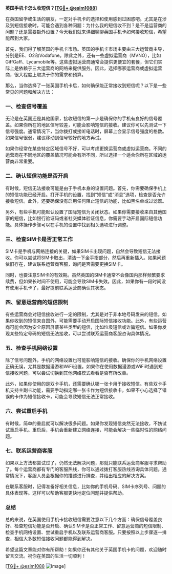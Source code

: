 **英国手机卡怎么收短信？[[TG💪+ @esim1088](https://t.me/s/esim1088)]**

在英国留学或生活的朋友，一定对手机卡的选择和使用感到过困惑吧。尤其是在涉及到短信接收时，可能会遇到各种问题：为什么我的短信收不到？是不是运营商的问题？还是需要额外设置？今天我们就来详细聊聊英国手机卡如何接收短信，希望能帮到大家。

首先，我们得了解英国的手机卡市场。英国的手机卡市场主要由三大运营商主导，分别是EE、O2和Vodafone。除此之外，还有一些虚拟运营商（MVNO），比如GiffGaff、Lycamobile等。这些虚拟运营商通常会提供更便宜的套餐，但它们实际上是依赖于三大运营商的网络来提供服务。因此，选择哪家运营商或虚拟运营商，很大程度上取决于你的需求和预算。

那么，当你选择了一张英国手机卡后，如何确保能正常接收到短信呢？以下是一些常见的问题和解决方法：

### 一、检查信号覆盖

无论是在英国还是其他国家，接收短信的第一步是确保你的手机有良好的信号覆盖。如果你所在的地区信号较差，可能会影响短信的接收。建议你可以先测试一下信号强度。通常情况下，当你拨打或接听电话时，屏幕上会显示信号强度的格数。如果信号很弱，建议移动到信号较好的地方再试。

如果你经常在某些特定区域信号不好，可以考虑更换运营商或虚拟运营商。不同的运营商在不同地区的覆盖情况可能会有所不同，所以选择一个适合你所在区域的运营商非常重要。

### 二、确认短信功能是否开启

有时候，短信无法接收可能是由于手机本身的设置问题。首先，你需要确保手机上的短信功能已经开启。打开手机的设置，找到“短信”或“消息”选项，检查是否允许接收短信。此外，还要确保没有启用任何阻止短信的功能，比如黑名单或过滤器。

另外，有些手机可能默认设置了国际短信为关闭状态。如果你需要接收来自其他国家的短信，比如银行验证码或者社交媒体验证信息，你需要手动开启国际短信功能。具体操作步骤可以在手机的设置中找到相关选项进行调整。

### 三、检查SIM卡是否正常工作

SIM卡是手机与网络连接的关键，如果SIM卡出现问题，自然会导致短信无法接收。你可以尝试将SIM卡取出，清洁一下金手指部分，然后再重新插入。如果问题依旧存在，建议联系运营商客服，询问是否需要更换SIM卡。

同时，也要注意SIM卡的有效期。虽然英国的SIM卡通常不会像国内那样频繁要求续费，但如果长时间不使用，可能会导致SIM卡失效。因此，如果你有一段时间没有使用手机卡了，最好提前联系运营商确认其状态。

### 四、留意运营商的短信限制

有些运营商会对短信接收进行一定的限制，尤其是对于非本地号码发来的短信。如果你收到的短信来自国外，可能需要手动开启国际短信接收功能。此外，有些运营商可能会因为安全原因屏蔽某些类型的短信，比如垃圾短信或诈骗短信。如果你发现某些特定号码的短信无法接收，可以尝试联系运营商客服咨询具体情况。

### 五、检查手机网络设置

除了信号问题外，手机的网络设置也可能影响短信的接收。确保你的手机网络设置正确无误，尤其是数据漫游和WiFi设置。如果你在使用数据漫游或WiFi时遇到短信接收问题，可以尝试切换到其他网络模式看看是否有所改善。

此外，如果你使用的是双卡手机，还需要确认哪一张卡用于接收短信。有些双卡手机支持主副卡功能，需要手动指定哪一张卡作为短信接收卡。如果不小心选择了错误的卡作为短信接收卡，可能会导致短信无法正常接收。

### 六、尝试重启手机

有时候，简单的重启就可以解决很多问题。如果你发现短信突然无法接收，不妨试试重启手机。重启后，手机会重新建立网络连接，可能会解决一些临时性的网络问题。

### 七、联系运营商客服

如果以上方法都尝试过了，仍然无法解决问题，那就只能联系运营商客服寻求帮助了。每个运营商都有专门的客服热线，你可以通过拨打客服热线咨询具体问题。通常情况下，客服人员会根据你的描述进行排查，并给出相应的解决方案。

在联系客服时，记得准备好相关信息，比如你的手机号码、SIM卡序列号、问题的具体表现等。这样可以帮助客服更快地定位问题并提供帮助。

### 总结

总的来说，在英国使用手机卡接收短信需要注意以下几个方面：确保信号覆盖良好、检查短信功能是否开启、确认SIM卡是否正常工作、留意运营商的短信限制、检查手机网络设置、尝试重启手机以及联系运营商客服。只要按照以上步骤逐一排查，相信大多数短信接收问题都能得到解决。

希望这篇文章能对你有所帮助！如果你还有其他关于英国手机卡的问题，欢迎随时留言交流。祝你在英国的生活一切顺利！

[[TG💪+ @esim1088](https://t.me/s/esim1088) ![Image](https://i.postimg.cc/4NQfJmqS/Snipaste-2025-05-13-00-14-12.png)]